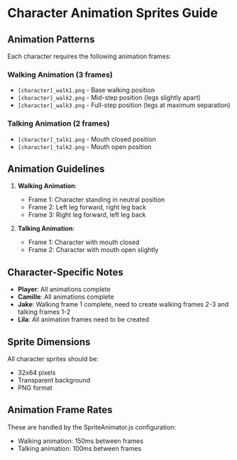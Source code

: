 # Character Animation Sprites Guide

## Animation Patterns

Each character requires the following animation frames:

### Walking Animation (3 frames)
- `[character]_walk1.png` - Base walking position
- `[character]_walk2.png` - Mid-step position (legs slightly apart)
- `[character]_walk3.png` - Full-step position (legs at maximum separation)

### Talking Animation (2 frames)
- `[character]_talk1.png` - Mouth closed position
- `[character]_talk2.png` - Mouth open position

## Animation Guidelines

1. **Walking Animation**: 
   - Frame 1: Character standing in neutral position
   - Frame 2: Left leg forward, right leg back
   - Frame 3: Right leg forward, left leg back

2. **Talking Animation**:
   - Frame 1: Character with mouth closed
   - Frame 2: Character with mouth open slightly

## Character-Specific Notes

- **Player**: All animations complete
- **Camille**: All animations complete
- **Jake**: Walking frame 1 complete, need to create walking frames 2-3 and talking frames 1-2
- **Lila**: All animation frames need to be created

## Sprite Dimensions

All character sprites should be:
- 32x64 pixels
- Transparent background
- PNG format

## Animation Frame Rates

These are handled by the SpriteAnimator.js configuration:
- Walking animation: 150ms between frames
- Talking animation: 100ms between frames 
